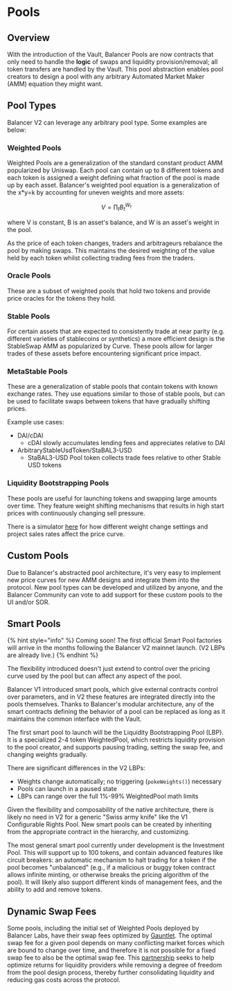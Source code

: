 # Pools

## Overview

With the introduction of the Vault, Balancer Pools are now contracts that only need to handle the **logic** of swaps and liquidity provision/removal; all token transfers are handled by the Vault. This pool abstraction enables pool creators to design a pool with any arbitrary Automated Market Maker \(AMM\) equation they might want. 

## Pool Types

Balancer V2 can leverage any arbitrary pool type. Some examples are below:

### Weighted Pools

Weighted Pools are a generalization of the standard constant product AMM popularized by Uniswap. Each pool can contain up to 8 different tokens and each token is assigned a weight defining what fraction of the pool is made up by each asset. Balancer's weighted pool equation is a generalization of the x\*y=k by accounting for uneven weights and more assets:

$$
V = \prod_t B_t^{W_t}
$$

where V is constant, B is an asset's balance, and W is an asset's weight in the pool.

As the price of each token changes, traders and arbitrageurs rebalance the pool by making swaps. This maintains the desired weighting of the value held by each token whilst collecting trading fees from the traders.

### Oracle Pools

These are a subset of weighted pools that hold two tokens and provide price oracles for the tokens they hold.

### Stable Pools

For certain assets that are expected to consistently trade at near parity \(e.g. different varieties of stablecoins or synthetics\) a more efficient design is the StableSwap AMM as popularized by Curve. These pools allow for larger trades of these assets before encountering significant price impact.

### MetaStable Pools

These are a generalization of stable pools that contain tokens with known exchange rates. They use equations similar to those of stable pools, but can be used to facilitate swaps between tokens that have gradually shifting prices. 

Example use cases:

* DAI/cDAI
  * cDAI slowly accumulates lending fees and appreciates relative to DAI
* ArbitraryStableUsdToken/StaBAL3-USD
  * StaBAL3-USD Pool token collects trade fees relative to other Stable USD tokens

### Liquidity Bootstrapping Pools

These pools are useful for launching tokens and swapping large amounts over time. They feature weight shifting mechanisms that results in high start prices with continuously changing sell pressure.

There is a simulator [here](https://docs.google.com/spreadsheets/d/125MgAqv0f81Qp6y9VZHAcwMkVhvdcNKA) for how different weight change settings and project sales rates affect the price curve. 

## Custom Pools

Due to Balancer's abstracted pool architecture, it's very easy to implement new price curves for new AMM designs and integrate them into the protocol. New pool types can be developed and utilized by anyone, and the Balancer Community can vote to add support for these custom pools to the UI and/or SOR.

## Smart Pools

{% hint style="info" %}
Coming soon! The first official Smart Pool factories will arrive in the months following the Balancer V2 mainnet launch. \(V2 LBPs are already live.\)
{% endhint %}

The flexibility introduced doesn't just extend to control over the pricing curve used by the pool but can affect any aspect of the pool.

Balancer V1 introduced smart pools, which give external contracts control over parameters, and in V2 these features are integrated directly into the pools themselves. Thanks to Balancer's modular architecture, any of the smart contracts defining the behavior of a pool can be replaced as long as it maintains the common interface with the Vault.

The first smart pool to launch will be the Liquidity Bootstrapping Pool \(LBP\). It is a specialized 2-4 token WeightedPool, which restricts liquidity provision to the pool creator, and supports pausing trading, setting the swap fee, and changing weights gradually.

There are significant differences in the V2 LBPs:

* Weights change automatically; no triggering \(`pokeWeights()`\) necessary
* Pools can launch in a paused state
* LBPs can range over the full 1%-99% WeightedPool math limits

Given the flexibility and composability of the native architecture, there is likely no need in V2 for a generic "Swiss army knife" like the V1 Configurable Rights Pool. New smart pools can be created by inheriting from the appropriate contract in the hierarchy, and customizing.

The most general smart pool currently under development is the Investment Pool. This will support up to 100 tokens, and contain advanced features like circuit breakers: an automatic mechanism to halt trading for a token if the pool becomes "unbalanced" \(e.g., if a malicious or buggy token contract allows infinite minting, or otherwise breaks the pricing algorithm of the pool\). It will likely also support different kinds of management fees, and the ability to add and remove tokens.

## Dynamic Swap Fees

Some pools, including the initial set of Weighted Pools deployed by Balancer Labs, have their swap fees optimized by [Gauntlet](https://gauntlet.network/). The optimal swap fee for a given pool depends on many conflicting market forces which are bound to change over time, and therefore it is not possible for a fixed swap fee to also be the optimal swap fee. This [partnership](https://medium.com/gauntlet-networks/balancer-v2-pools-trading-fee-methodology-7a65df671b8c) seeks to help optimize returns for liquidity providers while removing a degree of freedom from the pool design process, thereby further consolidating liquidity and reducing gas costs across the protocol.

